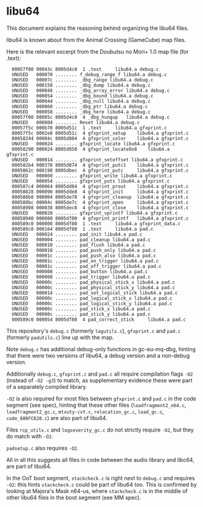 # libu64

This document explains the reasoning behind organizing the libu64 files.

libu64 is known about from the Animal Crossing (GameCube) map files.

Here is the relevant excerpt from the Doubutsu no Mori+ 1.0 map file (for .text):

```
  00057f00 00043c 8005d4c0  1 .text 	libu64.a debug.c
  UNUSED   000070 ........ f_debug_range_f libu64.a debug.c
  UNUSED   00007c ........ _dbg_range libu64.a debug.c
  UNUSED   000158 ........ _dbg_dump libu64.a debug.c
  UNUSED   000048 ........ _dbg_array_error libu64.a debug.c
  UNUSED   000054 ........ _dbg_bound libu64.a debug.c
  UNUSED   000044 ........ _dbg_null libu64.a debug.c
  UNUSED   000060 ........ _dbg_ptr libu64.a debug.c
  UNUSED   000058 ........ _dbg_here libu64.a debug.c
  00057f00 00005c 8005d4c0  4 _dbg_hungup 	libu64.a debug.c
  UNUSED   000004 ........ Reset libu64.a debug.c
  00057f5c 000b70 8005d51c  1 .text 	libu64.a gfxprint.c
  00057f5c 0002e8 8005d51c  4 gfxprint_setup 	libu64.a gfxprint.c
  00058244 00004c 8005d804  4 gfxprint_color 	libu64.a gfxprint.c
  UNUSED   000024 ........ gfxprint_locate libu64.a gfxprint.c
  00058290 000024 8005d850  4 gfxprint_locate8x8 	libu64.a gfxprint.c
  UNUSED   000014 ........ gfxprint_setoffset libu64.a gfxprint.c
  000582b4 000378 8005d874  4 gfxprint_putc1 	libu64.a gfxprint.c
  0005862c 000198 8005dbec  4 gfxprint_putc 	libu64.a gfxprint.c
  UNUSED   000060 ........ gfxprint_write libu64.a gfxprint.c
  UNUSED   000054 ........ gfxprint_puts libu64.a gfxprint.c
  000587c4 000064 8005dd84  4 gfxprint_prout 	libu64.a gfxprint.c
  00058828 000090 8005dde8  4 gfxprint_init 	libu64.a gfxprint.c
  000588b8 000004 8005de78  4 gfxprint_cleanup 	libu64.a gfxprint.c
  000588bc 00004c 8005de7c  4 gfxprint_open 	libu64.a gfxprint.c
  00058908 000038 8005dec8  4 gfxprint_close 	libu64.a gfxprint.c
  UNUSED   000020 ........ gfxprint_vprintf libu64.a gfxprint.c
  00058940 000080 8005df00  4 gfxprint_printf 	libu64.a gfxprint.c
  000589c0 000000 8005df80  1 .text 	libu64.a gfxprint_data.c
  000589c0 000164 8005df80  1 .text 	libu64.a pad.c
  UNUSED   000024 ........ pad_init libu64.a pad.c
  UNUSED   000004 ........ pad_cleanup libu64.a pad.c
  UNUSED   000010 ........ pad_flush libu64.a pad.c
  UNUSED   000018 ........ pad_push_only libu64.a pad.c
  UNUSED   00001c ........ pad_push_also libu64.a pad.c
  UNUSED   00001c ........ pad_on_trigger libu64.a pad.c
  UNUSED   00001c ........ pad_off_trigger libu64.a pad.c
  UNUSED   000008 ........ pad_button libu64.a pad.c
  UNUSED   000008 ........ pad_trigger libu64.a pad.c
  UNUSED   00000c ........ pad_physical_stick_x libu64.a pad.c
  UNUSED   00000c ........ pad_physical_stick_y libu64.a pad.c
  UNUSED   000014 ........ pad_set_logical_stick libu64.a pad.c
  UNUSED   00000c ........ pad_logical_stick_x libu64.a pad.c
  UNUSED   00000c ........ pad_logical_stick_y libu64.a pad.c
  UNUSED   00000c ........ pad_stick_x libu64.a pad.c
  UNUSED   00000c ........ pad_stick_y libu64.a pad.c
  000589c0 000054 8005df80  4 pad_correct_stick 	libu64.a pad.c
```

This repository's `debug.c` (formerly `logutils.c`), `gfxprint.c` and `pad.c` (formerly `padutils.c`) line up with the map.

Note `debug.c` has additional debug-only functions in gc-eu-mq-dbg, hinting that there were two versions of libu64, a debug version and a non-debug version.

Additionally `debug.c`, `gfxprint.c` and `pad.c` all require compilation flags `-O2` (instead of `-O2 -g3`) to match, as supplementary evidence these were part of a separately compiled library.

`-O2` is also required for most files between `gfxprint.c` and `pad.c` in the code segment (see spec), hinting that these other files (`loadfragment2_n64.c`, `loadfragment2_gc.c`, `mtxuty-cvt.c`, `relocation_gc.c`, `load_gc.c`, `code_800FC620.c`) are also part of libu64.

Files `rcp_utils.c` and `logseverity_gc.c` do not strictly require `-O2`, but they do match with `-O2`.

`padsetup.c` also requires `-O2`.

All in all this suggests all files in code between the audio library and libc64, are part of libu64.

In the OoT boot segment, `stackcheck.c` is right next to `debug.c` and requires `-O2`: this hints `stackcheck.c` could be part of libu64 too. This is confirmed by looking at Majora's Mask n64-us, where `stackcheck.c` is in the middle of other libu64 files in the boot segment (see MM spec).
